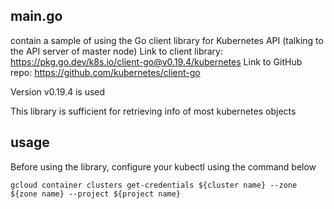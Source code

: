 ## main.go
contain a sample of using the Go client library for Kubernetes API (talking to the API server of master node)
Link to client library: https://pkg.go.dev/k8s.io/client-go@v0.19.4/kubernetes
Link to GitHub repo: https://github.com/kubernetes/client-go

Version v0.19.4 is used

This library is sufficient for retrieving info of most kubernetes objects

## usage
Before using the library, configure your kubectl using the command below
```
gcloud container clusters get-credentials ${cluster name} --zone ${zone name} --project ${project name}
```